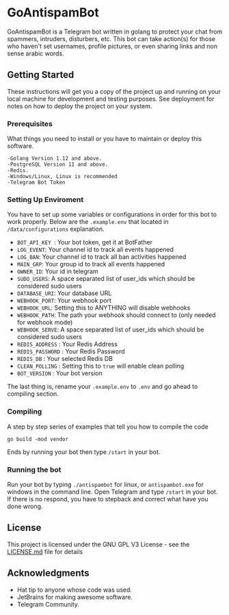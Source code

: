 # GoAntispamBot

GoAntispamBot is a Telegram bot written in golang to protect your chat from spammers, intruders, disturbers, etc. This bot can take action(s) for those who haven't set usernames, profile pictures, or even sharing links and non sense arabic words. 

## Getting Started

These instructions will get you a copy of the project up and running on your local machine for development and testing purposes. See deployment for notes on how to deploy the project on your system.

### Prerequisites

What things you need to install or you have to maintain or deploy this software. 

```
-Golang Version 1.12 and above.
-PostgreSQL Version 11 and above.
-Redis.
-Windows/Linux, Linux is recommended
-Telegram Bot Token
```

### Setting Up Enviroment

You have to set up some variables or configurations in order for this bot to work properly. Below are the `.example.env` that located in `/data/configurations` explanation.

 - `BOT_API_KEY `: Your bot token, get it at BotFather
 - `LOG_EVENT`: Your channel id to track all events happened
 - `LOG_BAN`: Your channel id to track all ban activities happened
 - `MAIN_GRP`: Your group id to track all events happened
 - `OWNER_ID`: Your id in telegram
 - `SUDO_USERS`: A space separated list of user_ids which should be considered sudo users
 - `DATABASE_URI`: Your database URL
 - `WEBHOOK_PORT`: Your webhook port
 - `WEBHOOK_URL`: Setting this to ANYTHING will disable webhooks
 - `WEBHOOK_PATH`: The path your webhook should connect to (only needed for webhook mode)
 - `WEBHOOK_SERVE`: A space separated list of user_ids which should be considered sudo users
 - `REDIS_ADDRESS` : Your Redis Address
 - `REDIS_PASSWORD` : Your Redis Password
 - `REDIS_DB` : Your selected Redis DB
 - `CLEAN_POLLING` : Setting this to `true` will enable clean polling
 - `BOT_VERSION` : Your bot version

The last thing is, rename your `.example.env` to `.env` and go ahead to compiling section.
### Compiling

A step by step series of examples that tell you how to compile the code
```
go build -mod vendor
```
Ends by running your bot then type `/start` in your bot.  

### Running the bot

Run your bot by typing `./antispambot` for linux, or `antispambot.exe` for windows in the command line. Open Telegram and type `/start` in your bot. If there is no respond, you have to stepback and correct what have you done wrong.

## License

This project is licensed under the GNU GPL V3 License - see the [LICENSE.md](LICENSE.md) file for details

## Acknowledgments

* Hat tip to anyone whose code was used.
* JetBrains for making awesome software.
* Telegram Community.